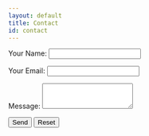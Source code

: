 ```yaml
---
layout: default
title: Contact
id: contact
---
```


<form name="contact" method="POST" data-netlify="true">
    <p>
        <label> Your Name: <input type="text" name="name"/> </label>
    </p>
    <p>
        <label> Your Email: <input type="email" name="email"/> </label>
    </p>
    <p>
        <div class="form-group">
            <label for="message">Message:</label>
        <textarea class="form-control" id="message" rows="3" spellcheck="false"></textarea>
         </div>
    </p>
    <p>
        <button type="submit"> Send</button>
        <button type="reset"> Reset</button>
    </p>
</form>
